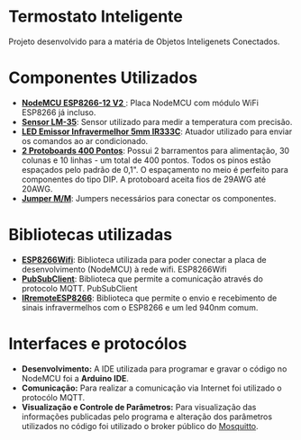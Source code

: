 # Termostato Inteligente
Projeto desenvolvido para a matéria de Objetos Inteligenets Conectados.

# Componentes Utilizados
- [**NodeMCU ESP8266-12 V2** ](https://www.robocore.net/loja/iot/nodemcu-esp8266-12-v2): Placa NodeMCU com módulo WiFi ESP8266 já incluso.
- [**Sensor LM-35**](https://www.robocore.net/loja/sensores/sensor-de-temperatura-lm35): Sensor utilizado para medir a temperatura com precisão.
- [**LED Emissor Infravermelhor 5mm IR333C**](https://www.robocore.net/loja/itens-eletronicos/kit-receptor-e-emissor-ir-5mm): Atuador utilizado para enviar os comandos ao ar condicionado.
- [**2 Protoboards 400 Pontos**](https://www.robocore.net/loja/protoboard/protoboard-400-pontos): Possui 2 barramentos para alimentação, 30 colunas e 10 linhas - um total de 400 pontos. Todos os pinos estão espaçados pelo padrão de 0,1". O espaçamento no meio é perfeito para componentes do tipo DIP. A protoboard aceita fios de 29AWG até 20AWG.
- [**Jumper M/M**](https://www.robocore.net/loja/cabos-conectores/jumper-premium-macho-macho-20cm): Jumpers necessários para conectar os componentes.

# Bibliotecas utilizadas
- [**ESP8266Wifi**](https://github.com/ekstrand/ESP8266wifi): Biblioteca utilizada para poder conectar a placa de desenvolvimento (NodeMCU) à rede wifi. ESP8266Wifi
- [**PubSubClient**](https://github.com/knolleary/pubsubclient): Biblioteca que permite a comunicação através do protocolo MQTT. PubSubClient
- [**IRremoteESP8266**](https://github.com/crankyoldgit/IRremoteESP8266): Biblioteca que permite o envio e recebimento de sinais infravermelhos com o ESP8266 e um led 940nm comum.

# Interfaces e protocólos
- **Desenvolvimento:** A IDE utilizada para programar e gravar o código no NodeMCU foi a **Arduino IDE**.
- **Comunicação:** Para realizar a comunicação via Internet foi utilizado o protocólo MQTT.
- **Visualização e Controle de Parâmetros:** Para visualização das informações publicadas pelo programa e alteração dos parâmetros utilizados no código foi utilizado o broker público do [Mosquitto](https://mosquitto.org/).
